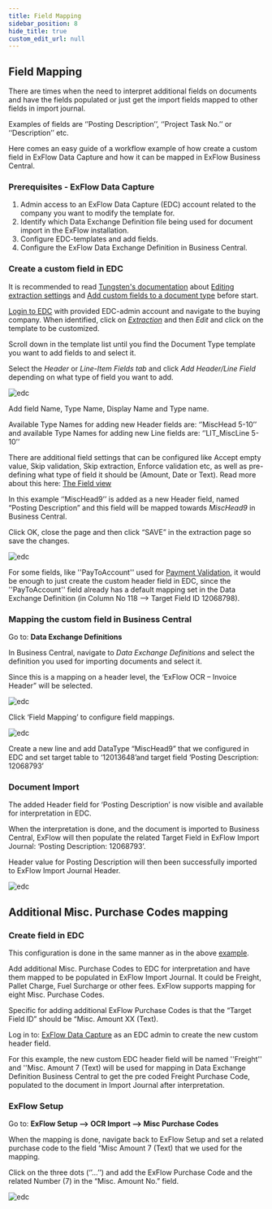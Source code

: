 ```yaml
---
title: Field Mapping 
sidebar_position: 8
hide_title: true
custom_edit_url: null
---
```

## Field Mapping 
There are times when the need to interpret additional fields on documents and have the fields populated or just get the import fields mapped to other fields in import journal. 

Examples of fields are ‘’Posting Description’’, ‘’Project Task No.’’ or ‘‘Description’’ etc.

Here comes an easy guide of a workflow example of how create a custom field in ExFlow Data Capture and how it can be mapped in ExFlow Business Central. 

### Prerequisites - ExFlow Data Capture

1.	Admin access to an ExFlow Data Capture (EDC) account related to the company you want to modify the template for.<br/> 
2.	Identify which Data Exchange Definition file being used for document import in the ExFlow installation.<br/> 
3.	Configure EDC-templates and add fields.<br/> 
4.	Configure the ExFlow Data Exchange Definition in Business Central.<br/> 

### Create a custom field in EDC
It is recommended to read [Tungsten's documentation](https://docs.readsoftonline.com/help/eng/partner/overview/c_welcome.html) about [Editing extraction settings](https://docs.readsoftonline.com/help/eng/partner/services/t_adding_custom_fields_to_a_document_type.html) and [Add custom fields to a document type](https://docs.readsoftonline.com/help/eng/partner/admin-center/t_editing_extraction_settings.html) before start.

[Login to EDC](https://signup.readsoftonline.com) with provided EDC-admin account and navigate to the buying company. When identified, click on [*Extraction*](https://docs.readsoftonline.com/help/eng/partner/admin-center/c_the_extraction_view.html?h=extraction) and then *Edit* and click on the template to be customized.
 
Scroll down in the template list until you find the Document Type template you want to add fields to and select it.

Select the *Header* or *Line-Item Fields tab* and click *Add Header/Line Field* depending on what type of field you want to add. 
 
![edc](@site/static/img/media/edc-field-mapping-001.png)
 
Add field Name, Type Name, Display Name and Type name.

Available Type Names for adding new Header fields are: ‘’MiscHead 5-10’’ and available Type Names for adding new Line fields are: ‘’LIT_MiscLine 5-10’’

There are additional field settings that can be configured like Accept empty value, Skip validation, Skip extraction, Enforce validation etc, as well as pre-defining what type of field it should be (Amount, Date or Text). Read more about this here: [The Field view](https://docs.readsoftonline.com/help/eng/partner/admin-center/c_the_field_view.html)

In this example ‘’MiscHead9’’ is added as a new Header field, named “Posting Description” and this field will be mapped towards *MiscHead9* in Business Central.

Click OK, close the page and then click “SAVE” in the extraction page so save the changes.

![edc](@site/static/img/media/edc-field-mapping-002.png)

For some fields, like ''PayToAccount'' used for [Payment Validation](https://docs.signupsoftware.com/business-central/docs/user-manual/business-functionality/payment-validation-and-payment-suggestion#payment-validation-and-payment-suggestion), it would be enough to just create the custom header field in EDC, since the ''PayToAccount'' field already has a default mapping set in the Data Exchange Definition (in Column No 118 --> Target Field ID 12068798).


### Mapping the custom field in Business Central 
Go to: **Data Exchange Definitions**

In Business Central, navigate to *Data Exchange Definitions* and select the definition you used for importing documents and select it. 

Since this is a mapping on a header level, the ‘ExFlow OCR – Invoice Header” will be selected.

![edc](@site/static/img/media/edc-field-mapping-003.png)

Click ‘Field Mapping’ to configure field mappings.
 
![edc](@site/static/img/media/edc-field-mapping-004.png)

Create a new line and add DataType “MiscHead9” that we configured in EDC and set target table to ‘12013648’and target field ‘Posting Description: 12068793’


### Document Import
The added Header field for ‘Posting Description’ is now visible and available for interpretation in EDC. 

When the interpretation is done, and the document is imported to Business Central, ExFlow will then populate the related Target Field in ExFlow Import Journal: ‘Posting Description: 12068793’.
 
Header value for Posting Description will then been successfully imported to ExFlow Import Journal Header.

![edc](@site/static/img/media/edc-field-mapping-005.png)

## Additional Misc. Purchase Codes mapping

### Create field in EDC
This configuration is done in the same manner as in the above [example](https://docs.signupsoftware.com/business-central/docs/user-manual/technical/field-mapping#mapping-the-custom-field-in-business-central). 

Add additional Misc. Purchase Codes to EDC for interpretation and have them mapped to be populated in ExFlow Import Journal. It could be Freight, Pallet Charge, Fuel Surcharge or other fees. ExFlow supports mapping for eight Misc. Purchase Codes. 

Specific for adding additional ExFlow Purchase Codes is that the “Target Field ID” should be “Misc. Amount XX (Text). 

Log in to: [ExFlow Data Capture](https://signup.readsoftonline.com) as an EDC admin to create the new custom header field.

For this example, the new custom EDC header field will be named ''Freight'' and ''Misc. Amount 7 (Text) will be used for mapping in Data Exchange Definition Business Central to get the pre coded Freight Purchase Code, populated to the document in Import Journal after interpretation.

### ExFlow Setup 
Go to: **ExFlow Setup --> OCR Import --> Misc Purchase Codes**

When the mapping is done, navigate back to ExFlow Setup and set a related purchase code to the field “Misc Amount 7 (Text) that we used for the mapping.

Click on the three dots (‘’…’’) and add the ExFlow Purchase Code and the related Number (7) in the “Misc. Amount No.” field.
 
![edc](@site/static/img/media/edc-field-mapping-007.png)
